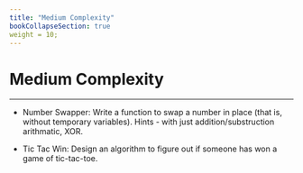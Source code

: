 ```yaml
---
title: "Medium Complexity"
bookCollapseSection: true
weight = 10;
---
```


# Medium Complexity
---

* Number Swapper: Write a function to swap a number in place (that is, without temporary variables).
Hints - with just addition/substruction arithmatic, XOR.

* Tic Tac Win: Design an algorithm to figure out if someone has won a game of tic-tac-toe.
